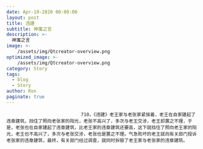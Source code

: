 ```yaml
---
date: Apr-19-2020 00:00:00
layout: post
title: 违建
subtitle: 神寓之言
description: >-
  神寓之言
image: >-
    /assets/img/Qtcreator-overview.png
optimized_image: >-
    /assets/img/Qtcreator-overview.png
category: Story
tags:
  - blog
  - Story
author: Ron
paginate: true
---
```


							　　710，《违建》老王家与老张家紧挨着，老王在自家建起了违章建筑，挡住了照向老张家的阳光，老张不高兴了，多次与老王交涉，老王却置之不理，于是，老张也在自家建起了违章建筑，比老王家的违章建筑还要高，这下就挡住了照向老王家的阳光，老王也不高兴了，多次与老张交涉，老张也是置之不理。气急败坏的老王就向有关部门投诉老张家的违章建筑，最终，有关部门经过调查，就同时拆毁了老王家与老张家的违章建筑。
							
							
						